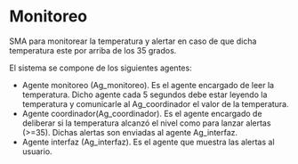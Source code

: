 # Monitoreo
SMA para monitorear la temperatura y alertar en caso de que dicha temperatura este por arriba de los 35 grados.

El sistema se compone de los siguientes agentes:
- Agente monitoreo (Ag_monitoreo). Es el agente encargado de leer la temperatura. Dicho agente cada 5 segundos debe estar leyendo la temperatura y comunicarle al Ag_coordinador el valor de la temperatura.
- Agente coordinador(Ag_coordinador). Es el agente encargado de deliberar si la temperatura alcanzó el nivel como para lanzar alertas (>=35). Dichas alertas son enviadas al agente Ag_interfaz.
- Agente interfaz (Ag_interfaz). Es el agente que muestra las alertas al usuario.
